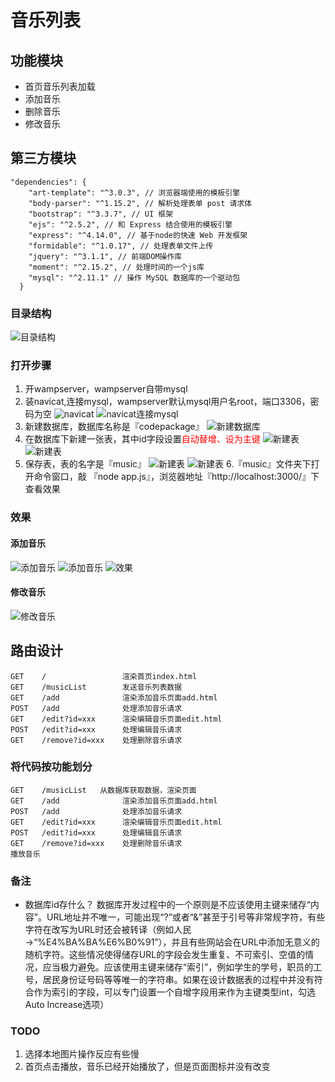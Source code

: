 # 音乐列表

## 功能模块

- 首页音乐列表加载
- 添加音乐
- 删除音乐
- 修改音乐


## 第三方模块
```
"dependencies": {
    "art-template": "^3.0.3", // 浏览器端使用的模板引擎
    "body-parser": "^1.15.2", // 解析处理表单 post 请求体
    "bootstrap": "^3.3.7", // UI 框架
    "ejs": "^2.5.2", // 和 Express 结合使用的模板引擎
    "express": "^4.14.0", // 基于node的快速 Web 开发框架
    "formidable": "^1.0.17", // 处理表单文件上传
    "jquery": "^3.1.1", // 前端DOM操作库
    "moment": "^2.15.2", // 处理时间的一个js库
    "mysql": "^2.11.1" // 操作 MySQL 数据库的一个驱动包
  }
```
### 目录结构
![目录结构](readme_img/05_目录结构.png "目录结构")

### 打开步骤

1. 开wampserver，wampserver自带mysql
2. 装navicat,连接mysql，wampserver默认mysql用户名root，端口3306，密码为空
![navicat](readme_img/01_navicat.png "navicat")
![navicat连接mysql](readme_img/01_navicat_02.png "navicat连接mysql")
3. 新建数据库，数据库名称是『codepackage』
![新建数据库](readme_img/01_navicat_03.png "新建数据库")
4. 在数据库下新建一张表，其中id字段设置<font color=red>自动替增、设为主键</font>
![新建表](readme_img/02_新建表_01.png "新建表")
![新建表](readme_img/02_新建表_02_字段.png "新建表")
5. 保存表，表的名字是『music』
![新建表](readme_img/02_新建表_03_保存.png "新建表")
![新建表](readme_img/02_新建表_04_完成.png "新建表")
6.『music』文件夹下打开命令窗口，敲 『node app.js』，浏览器地址『http://localhost:3000/』下查看效果
### 效果
#### 添加音乐
![添加音乐](readme_img/03_添加音乐.png "添加音乐")
![添加音乐](readme_img/03_添加音乐_02.png "添加音乐")
![效果](readme_img/03_添加音乐_03.png "效果")
#### 修改音乐
![修改音乐](readme_img/04_修改音乐.png "修改音乐")



## 路由设计

```
GET    /                 渲染首页index.html
GET    /musicList        发送音乐列表数据
GET    /add              渲染添加音乐页面add.html
POST   /add              处理添加音乐请求
GET    /edit?id=xxx      渲染编辑音乐页面edit.html
POST   /edit?id=xxx      处理编辑音乐请求
GET    /remove?id=xxx    处理删除音乐请求
```


### 将代码按功能划分
```
GET    /musicList   从数据库获取数据，渲染页面
GET    /add              渲染添加音乐页面add.html
POST   /add              处理添加音乐请求
GET    /edit?id=xxx      渲染编辑音乐页面edit.html
POST   /edit?id=xxx      处理编辑音乐请求
GET    /remove?id=xxx    处理删除音乐请求
播放音乐
``` 

### 备注
- 数据库id存什么？
数据库开发过程中的一个原则是不应该使用主键来储存“内容”。URL地址并不唯一，可能出现“?”或者“&”甚至于引号等非常规字符，有些字符在改写为URL时还会被转译（例如人民→“%E4%BA%BA%E6%B0%91”），并且有些网站会在URL中添加无意义的随机字符。这些情况使得储存URL的字段会发生重复、不可索引、空值的情况，应当极力避免。应该使用主键来储存“索引”，例如学生的学号，职员的工号，居民身份证号码等等唯一的字符串。如果在设计数据表的过程中并没有符合作为索引的字段，可以专门设置一个自增字段用来作为主键类型int，勾选Auto Increase选项）


### TODO

1. 选择本地图片操作反应有些慢
2. 首页点击播放，音乐已经开始播放了，但是页面图标并没有改变



